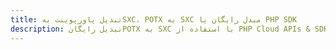 ---title: تبدیل پاورپوینت بهSXC، POTX به SXC مبدل رایگان یا PHP SDKdescription: تبدیل رایگانPOTX به SXC با استفاده از PHP Cloud APIs & SDK. همچنین اسناد Microsoft PowerPoint را در Cloud ایجاد، ویرایش و رندر کنید.---
